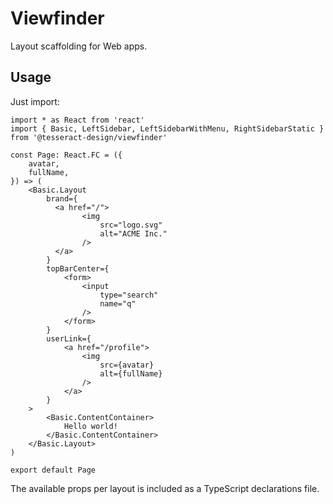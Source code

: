 # Viewfinder

Layout scaffolding for Web apps.

## Usage

Just import:

```tsx
import * as React from 'react'
import { Basic, LeftSidebar, LeftSidebarWithMenu, RightSidebarStatic } from '@tesseract-design/viewfinder'

const Page: React.FC = ({
	avatar,
	fullName,
}) => (
	<Basic.Layout
		brand={
		  <a href="/">
				<img
					src="logo.svg"
					alt="ACME Inc."
				/>
		  </a>
		}
		topBarCenter={
			<form>
				<input
					type="search"
					name="q"
				/>
			</form>
		}
		userLink={
			<a href="/profile">
				<img
					src={avatar}
					alt={fullName}
				/>
			</a>
		}
	>
		<Basic.ContentContainer>
			Hello world!
		</Basic.ContentContainer>
	</Basic.Layout>
)

export default Page
```

The available props per layout is included as a TypeScript declarations file.

